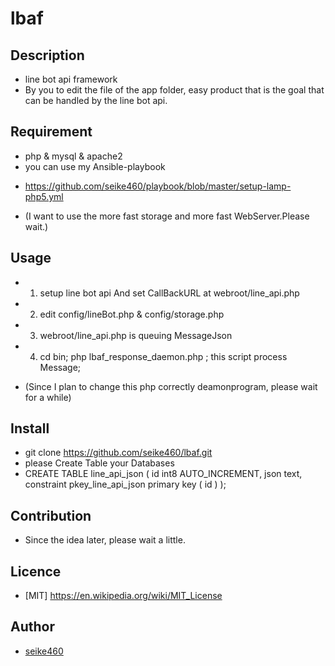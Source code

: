 lbaf
====

## Description
* line bot api framework
* By you to edit the file of the app folder, easy product that is the goal that can be handled by the line bot api.

## Requirement
* php & mysql & apache2
* you can use my Ansible-playbook
 - https://github.com/seike460/playbook/blob/master/setup-lamp-php5.yml
* (I want to use the more fast storage and more fast WebServer.Please wait.)

## Usage
* 1. setup line bot api And set CallBackURL at webroot/line_api.php 
* 2. edit config/lineBot.php & config/storage.php
* 3. webroot/line_api.php is queuing MessageJson
* 4. cd bin; php lbaf_response_daemon.php ; this script process Message;
 - (Since I plan to change this php correctly deamonprogram, please wait for a while)

## Install
* git clone https://github.com/seike460/lbaf.git
* please Create Table your Databases
* CREATE TABLE line_api_json (
  id int8 AUTO_INCREMENT,
  json text,
  constraint pkey_line_api_json primary key (
    id
  )
);

## Contribution
* Since the idea later, please wait a little.

## Licence
* [MIT] https://en.wikipedia.org/wiki/MIT_License

## Author
* [seike460](https://github.com/seike460)

